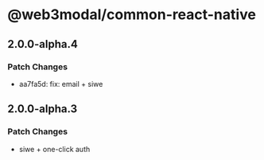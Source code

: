 # @web3modal/common-react-native

## 2.0.0-alpha.4

### Patch Changes

- aa7fa5d: fix: email + siwe

## 2.0.0-alpha.3

### Patch Changes

- siwe + one-click auth
